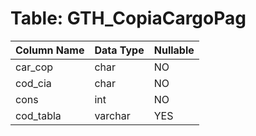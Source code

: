 # Table: GTH_CopiaCargoPag

| Column Name | Data Type | Nullable |
|-------------|-----------|----------|
| car_cop | char | NO |
| cod_cia | char | NO |
| cons | int | NO |
| cod_tabla | varchar | YES |
